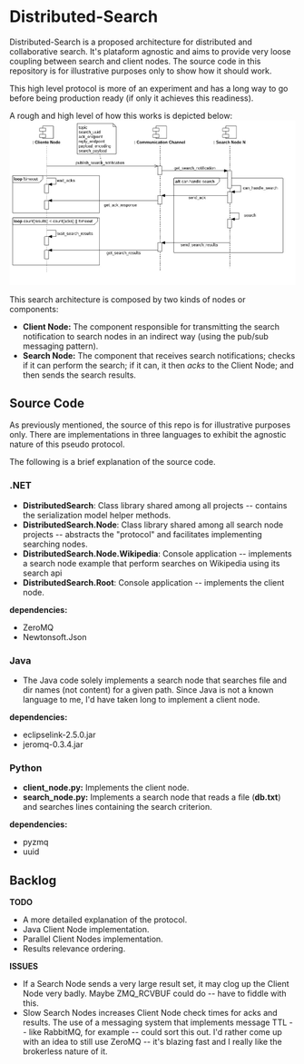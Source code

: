 # Distributed-Search

Distributed-Search is a proposed architecture for distributed and collaborative search. It's plataform agnostic and aims to provide very loose coupling between search and client nodes. The source code in this repository is for illustrative purposes only to show how it should work.

This high level protocol is more of an experiment and has a long way to go before being production ready (if only it achieves this readiness).

A rough and high level of how this works is depicted below:
![alt tag](https://raw.githubusercontent.com/zanfranceschi/distributed-search/master/docs/imgs/distributed-search-behaviour.jpg)

This search architecture is composed by two kinds of nodes or components:
- **Client Node:** The component responsible for transmitting the search notification to search nodes in an indirect way (using the pub/sub messaging pattern).
- **Search Node:** The component that receives search notifications; checks if it can perform the search; if it can, it then _acks_ to the Client Node; and then sends the search results.

## Source Code

As previously mentioned, the source of this repo is for illustrative purposes only. There are implementations in three languages to exhibit the agnostic nature of this pseudo protocol.

The following is a brief explanation of the source code.

### .NET
- **DistributedSearch**: Class library shared among all projects -- contains the serialization model helper methods.
- **DistributedSearch.Node**: Class library shared among all search node projects -- abstracts the "protocol" and facilitates implementing searching nodes.
- **DistributedSearch.Node.Wikipedia**: Console application -- implements a search node example that perform searches on Wikipedia using its search api
- **DistributedSearch.Root**: Console application -- implements the client node.

**dependencies:**
- ZeroMQ
- Newtonsoft.Json

### Java
- The Java code solely implements a search node that searches file and dir names (not content) for a given path. Since Java is not a known language to me, I'd have taken long to implement a client node.

**dependencies:**
- eclipselink-2.5.0.jar
- jeromq-0.3.4.jar

### Python
- **client_node.py:** Implements the client node.
- **search_node.py:** Implements a search node that reads a file (**db.txt**) and searches lines containing the search criterion.

**dependencies:**
- pyzmq
- uuid

## Backlog

**TODO**
- A more detailed explanation of the protocol.
- Java Client Node implementation.
- Parallel Client Nodes implementation.
- Results relevance ordering.

**ISSUES**
- If a Search Node sends a very large result set, it may clog up the Client Node very badly. Maybe ZMQ_RCVBUF could do -- have to fiddle with this.
- Slow Search Nodes increases Client Node check times for acks and results. The use of a messaging system that implements message TTL -- like RabbitMQ, for example -- could sort this out. I'd rather come up with an idea to still use ZeroMQ -- it's blazing fast and I really like the brokerless nature of it.

